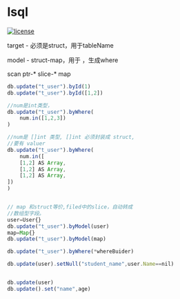 # lsql

[![license](http://img.shields.io/badge/license-MIT-red.svg?style=flat)](https://raw.githubusercontent.com/lontten/lsql/main/LICENSE)

target - 必须是struct，用于tableName

model - struct-map，用于 ，生成where

scan ptr-* slice-* map


```javascript
db.update("t_user").byId(1)
db.update("t_user").byId([1,2])

//num是int类型，
db.update("t_user").byWhere(
    num.in([1,2,3])
)

//num是 []int 类型, []int 必须封装成 struct,
//要有 valuer
db.update("t_user").byWhere(
    num.in([
    [1,2] AS Array,
    [1,2] AS Array,
    [1,2] AS Array,
])
)


// map 和struct等价,filed中的slice，自动转成
//数组型字段。
user=User{}
db.update("t_user").byModel(user)
map=Map{}
db.update("t_user").byModel(map)

db.update("t_user").byWhere(*whereBuider)

db.update(user).setNull("student_name",user.Name==nil)


db.update(user)
db.update().set("name",age)



```
